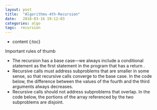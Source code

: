 ```yaml
---
layout: post
title:  "Algorithms-4th-Recursion"
date:   2018-03-16 19:12:03
categories: algo
tags:  recursion 
---
```


* content
{:toc}

Important rules of thumb
 - The recursion has a base case—we always include a conditional statement as the first statement in the program that has a  return .
 - Recursive calls must address subproblems that are smaller in some sense, 
 so that recursive calls converge to the base case. In the code below,
 the difference between the values of the fourth and the third arguments always decreases.
 - Recursive calls should not address subproblems that overlap. In the code below,
the portions of the array referenced by the two subproblems are disjoint.
